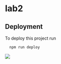 # lab2


## Deployment

To deploy this project run

```bash
  npm run deploy
```

![](https://commonmark.org/help/images/favicon.png)
